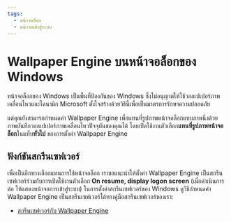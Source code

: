 ```yaml
---
tags:
  - หน้าจอล็อก
  - หน้าจอเข้าสู่ระบบ
---
```


# Wallpaper Engine บนหน้าจอล็อกของ Windows

หน้าจอล็อกของ Windows เป็นพื้นที่ป้องกันของ Windows ซึ่งไม่อนุญาตให้ใช้วอลเปเปอร์ภาพเคลื่อนไหวและไดนามิก Microsoft ตั้งใจสร้างด้วยวิธีนี้เพื่อเป็นมาตรการรักษาความปลอดภัย

แต่คุณยังสามารถกำหนดค่า Wallpaper Engine เพื่อแทนที่รูปภาพหน้าจอล็อกแบบภาพนิ่งด้วยภาพบันทึกวอลเปเปอร์ภาพเคลื่อนไหวปัจจุบันของคุณได้ โดยเปิดใช้งานตัวเลือก**แทนที่รูปภาพหน้าจอล็อก**ในแท็บ**ทั่วไป** ของการตั้งค่า Wallpaper Engine

## ฟังก์ชันสกรีนเซฟเวอร์

เพื่อเป็นอีกทางเลือกแทนการใช้หน้าจอล็อก เราขอแนะนำให้ตั้งค่า Wallpaper Engine เป็นสกรีนเซฟเวอร์ร่วมกับการเปิดใช้งานตัวเลือก **On resume, display logon screen** (เมื่อดำเนินการต่อ ให้แสดงหน้าจอการเข้าสู่ระบบ) ในการตั้งค่าสกรีนเซฟเวอร์ของ Windows ดูวิธีกำหนดค่า Wallpaper Engine เป็นสกรีนเซฟเวอร์ได้ทางคู่มือสกรีนเซฟเวอร์ของเรา:

* [สกรีนเซฟเวอร์กับ Wallpaper Engine](/functionality/screensaver.html)